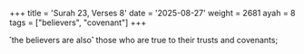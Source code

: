 +++
title = 'Surah 23, Verses 8'
date = '2025-08-27'
weight = 2681
ayah = 8
tags = ["believers", "covenant"]
+++

˹the believers are also˺ those who are true to their trusts and covenants;